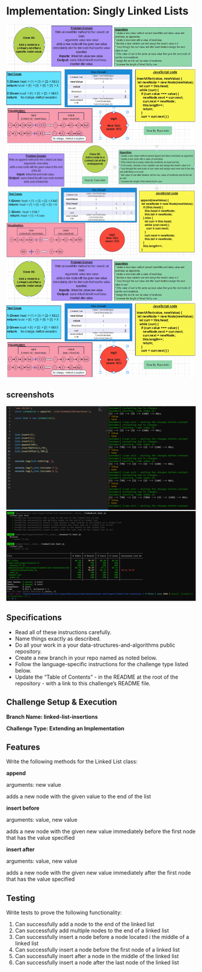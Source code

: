 # Implementation: Singly Linked Lists
![img](./assets/insertafterLL.PNG)
![img](./assets/append.PNG)
![img](./assets/insertafterLL.PNG)

## screenshots

![img](./assets/1.PNG)
![img](./assets/2.PNG)





## Specifications

* Read all of these instructions carefully.
* Name things exactly as described.
* Do all your work in a your data-structures-and-algorithms public repository.
* Create a new branch in your repo named as noted below.
* Follow the language-specific instructions for the challenge type listed below.
* Update the “Table of Contents” - in the README at the root of the repository - with a link to this challenge’s README file.

## Challenge Setup & Execution

**Branch Name: linked-list-insertions**

**Challenge Type: Extending an Implementation**

## Features


Write the following methods for the Linked List class:

**append**

arguments: new value

adds a new node with the given value to the end of the list

**insert before**

arguments: value, new value

adds a new node with the given new value immediately before the first node that has the value specified

**insert after**

arguments: value, new value

adds a new node with the given new value immediately after the first node that has the value specified


## Testing


Write tests to prove the following functionality:

1. Can successfully add a node to the end of the linked list
2. Can successfully add multiple nodes to the end of a linked list
3. Can successfully insert a node before a node located i the middle of a linked list
4. Can successfully insert a node before the first node of a linked list
5. Can successfully insert after a node in the middle of the linked list
6. Can successfully insert a node after the last node of the linked list

